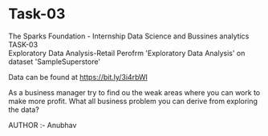 # Task-03
The Sparks Foundation - Internship 
Data Science and Bussines analytics  
TASK-03\
Exploratory Data Analysis-Retail
Perofrm 'Exploratory Data Analysis' on dataset 'SampleSuperstore'

Data can be found at https://bit.ly/3i4rbWl 

As a business manager try to find ou the weak areas where you can work to make more profit. 
What all business problem you can derive from exploring the data?  

AUTHOR :- Anubhav

